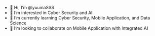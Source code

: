 - 👋 Hi, I’m @yuumaSSS
- 👀 I’m interested in Cyber Security and AI
- 🌱 I’m currently learning Cyber Security, Mobile Application, and Data Science
- 💞️ I’m looking to collaborate on Mobile Application with Integrated AI

<!---
yuumaSSS/yuumaSSS is a ✨ special ✨ repository because its `README.md` (this file) appears on your GitHub profile.
You can click the Preview link to take a look at your changes.
--->
